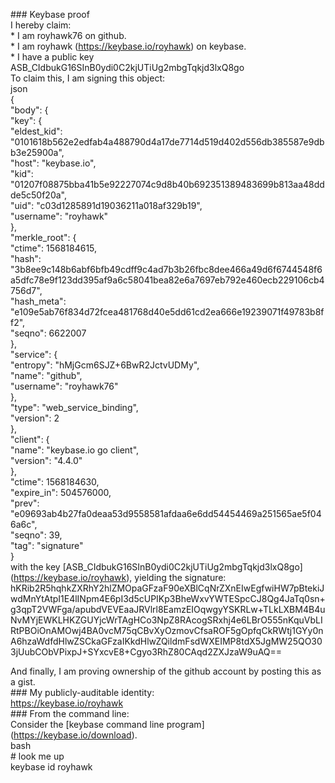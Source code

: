 \#\#\# Keybase proof  
I hereby claim:  
\* I am royhawk76 on github.  
\* I am royhawk (https://keybase.io/royhawk) on keybase.  
\* I have a public key ASB\_CIdbukG16SInB0ydi0C2kjUTiUg2mbgTqkjd3lxQ8go  
To claim this, I am signing this object:  
json  
{  
"body": {  
"key": {  
"eldest\_kid": "0101618b562e2edfab4a488790d4a17de7714d519d402d556db385587e9dbb3e25900a",  
"host": "keybase.io",  
"kid": "01207f08875bba41b5e92227074c9d8b40b692351389483699b813aa48ddde5c50f20a",  
"uid": "c03d1285891d19036211a018af329b19",  
"username": "royhawk"  
},  
"merkle\_root": {  
"ctime": 1568184615,  
"hash": "3b8ee9c148b6abf6bfb49cdff9c4ad7b3b26fbc8dee466a49d6f6744548f6a5dfc78e9f123dd395af9a6c58041bea82e6a7697eb792e460ecb229106cb4756d7",  
"hash\_meta": "e109e5ab76f834d72fcea481768d40e5dd61cd2ea666e19239071f49783b8ff2",  
"seqno": 6622007  
},  
"service": {  
"entropy": "hMjGcm6SJZ+6BwR2JctvUDMy",  
"name": "github",  
"username": "royhawk76"  
},  
"type": "web\_service\_binding",  
"version": 2  
},  
"client": {  
"name": "keybase.io go client",  
"version": "4.4.0"  
},  
"ctime": 1568184630,  
"expire\_in": 504576000,  
"prev": "e09693ab4b27fa0deaa53d9558581afdaa6e6dd54454469a251565ae5f046a6c",  
"seqno": 39,  
"tag": "signature"  
}  
with the key \[ASB\_CIdbukG16SInB0ydi0C2kjUTiUg2mbgTqkjd3lxQ8go\](https://keybase.io/royhawk), yielding the signature:  
hKRib2R5hqhkZXRhY2hlZMOpaGFzaF90eXBlCqNrZXnEIwEgfwiHW7pBtekiJwdMnYtAtpI1E4lINpm4E6pI3d5cUPIKp3BheWxvYWTESpcCJ8Qg4JaTq0sn+g3qpT2VWFga/apubdVEVEaaJRVlrl8EamzEIOqwgyYSKRLw+TLkLXBM4B4uNvMYjEWKLHKZGUYjcWrTAgHCo3NpZ8RAcogSRxhj4e6LBrO555nKquVbLIRtPBOiOnAMOwj4BA0vcM75qCBvXyOzmovCfsaROF5gOpfqCkRWtj1GYy0nA6hzaWdfdHlwZSCkaGFzaIKkdHlwZQildmFsdWXEIMP8tdX5JgMW25QO303jUubCObVPixpJ+SYxcvE8+Cgyo3RhZ80CAqd2ZXJzaW9uAQ==  
  
And finally, I am proving ownership of the github account by posting this as a gist.  
\#\#\# My publicly-auditable identity:  
https://keybase.io/royhawk  
\#\#\# From the command line:  
Consider the \[keybase command line program\](https://keybase.io/download).  
bash  
\# look me up  
keybase id royhawk